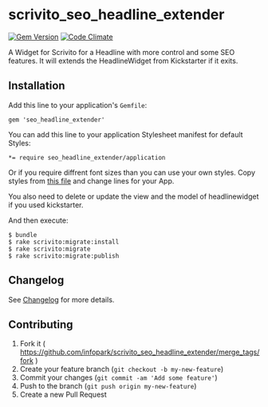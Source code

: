 # scrivito_seo_headline_extender

[![Gem Version](https://badge.fury.io/rb/scrivito_seo_headline_extender.svg)](http://badge.fury.io/rb/scrivito_seo_headline_extender)
[![Code Climate](https://codeclimate.com/github/Scrivito/scrivito_seo_headline_extender/badges/gpa.svg)](https://codeclimate.com/github/Scrivito/scrivito_seo_headline_extender)

A Widget for Scrivito for a Headline with more control and some SEO features. It will extends the HeadlineWidget from Kickstarter if it exits.

## Installation

Add this line to your application's `Gemfile`:

    gem 'seo_headline_extender'

You can add this line to your application Stylesheet manifest for default Styles:

    *= require seo_headline_extender/application

Or if you require diffrent font sizes than you can use your own styles. Copy styles from [this file](https://github.com/gertimon/scrivito_seo_headline_extender/blob/master/app/assets/stylesheets/scrivito_seo_headline_extender/application.css) and change lines for your App.

You also need to delete or update the view and the model of headlinewidget if you used kickstarter.

And then execute:

    $ bundle
    $ rake scrivito:migrate:install
    $ rake scrivito:migrate
    $ rake scrivito:migrate:publish

## Changelog
See [Changelog](https://github.com/gertimon/scrivito_seo_headline_extender/blob/master/CHANGELOG.md) for more
details.

## Contributing

1. Fork it ( https://github.com/infopark/scrivito_seo_headline_extender/merge_tags/fork )
2. Create your feature branch (`git checkout -b my-new-feature`)
3. Commit your changes (`git commit -am 'Add some feature'`)
4. Push to the branch (`git push origin my-new-feature`)
5. Create a new Pull Request